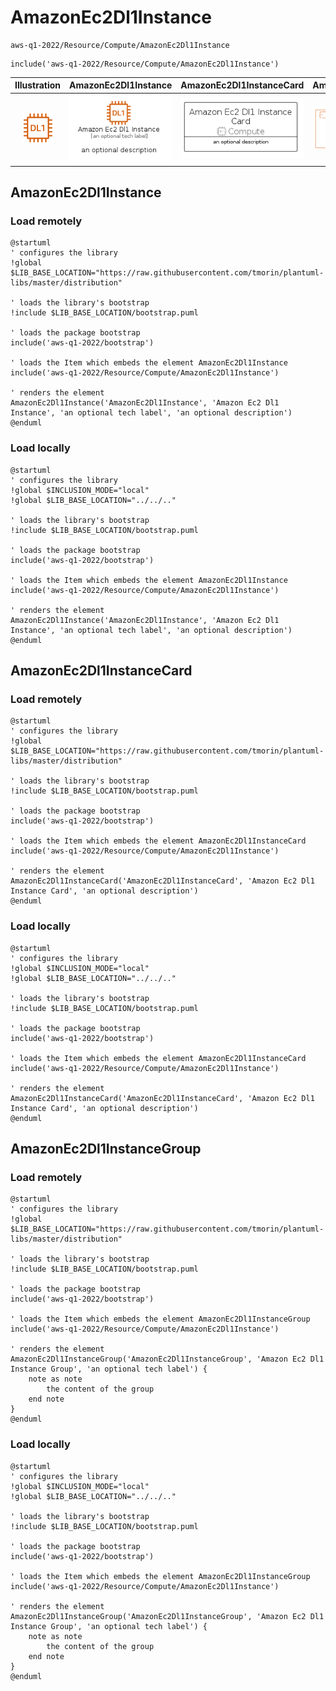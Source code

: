 # AmazonEc2Dl1Instance


```text
aws-q1-2022/Resource/Compute/AmazonEc2Dl1Instance
```

```text
include('aws-q1-2022/Resource/Compute/AmazonEc2Dl1Instance')
```



| Illustration | AmazonEc2Dl1Instance | AmazonEc2Dl1InstanceCard | AmazonEc2Dl1InstanceGroup |
| :---: | :---: | :---: | :---: |
| ![illustration for Illustration](../../../aws-q1-2022/Resource/Compute/AmazonEc2Dl1Instance.png) | ![illustration for AmazonEc2Dl1Instance](../../../aws-q1-2022/Resource/Compute/AmazonEc2Dl1Instance.Local.png) | ![illustration for AmazonEc2Dl1InstanceCard](../../../aws-q1-2022/Resource/Compute/AmazonEc2Dl1InstanceCard.Local.png) | ![illustration for AmazonEc2Dl1InstanceGroup](../../../aws-q1-2022/Resource/Compute/AmazonEc2Dl1InstanceGroup.Local.png) |




## AmazonEc2Dl1Instance

### Load remotely
```plantuml
@startuml
' configures the library
!global $LIB_BASE_LOCATION="https://raw.githubusercontent.com/tmorin/plantuml-libs/master/distribution"

' loads the library's bootstrap
!include $LIB_BASE_LOCATION/bootstrap.puml

' loads the package bootstrap
include('aws-q1-2022/bootstrap')

' loads the Item which embeds the element AmazonEc2Dl1Instance
include('aws-q1-2022/Resource/Compute/AmazonEc2Dl1Instance')

' renders the element
AmazonEc2Dl1Instance('AmazonEc2Dl1Instance', 'Amazon Ec2 Dl1 Instance', 'an optional tech label', 'an optional description')
@enduml
```

### Load locally
```plantuml
@startuml
' configures the library
!global $INCLUSION_MODE="local"
!global $LIB_BASE_LOCATION="../../.."

' loads the library's bootstrap
!include $LIB_BASE_LOCATION/bootstrap.puml

' loads the package bootstrap
include('aws-q1-2022/bootstrap')

' loads the Item which embeds the element AmazonEc2Dl1Instance
include('aws-q1-2022/Resource/Compute/AmazonEc2Dl1Instance')

' renders the element
AmazonEc2Dl1Instance('AmazonEc2Dl1Instance', 'Amazon Ec2 Dl1 Instance', 'an optional tech label', 'an optional description')
@enduml
```

## AmazonEc2Dl1InstanceCard

### Load remotely
```plantuml
@startuml
' configures the library
!global $LIB_BASE_LOCATION="https://raw.githubusercontent.com/tmorin/plantuml-libs/master/distribution"

' loads the library's bootstrap
!include $LIB_BASE_LOCATION/bootstrap.puml

' loads the package bootstrap
include('aws-q1-2022/bootstrap')

' loads the Item which embeds the element AmazonEc2Dl1InstanceCard
include('aws-q1-2022/Resource/Compute/AmazonEc2Dl1Instance')

' renders the element
AmazonEc2Dl1InstanceCard('AmazonEc2Dl1InstanceCard', 'Amazon Ec2 Dl1 Instance Card', 'an optional description')
@enduml
```

### Load locally
```plantuml
@startuml
' configures the library
!global $INCLUSION_MODE="local"
!global $LIB_BASE_LOCATION="../../.."

' loads the library's bootstrap
!include $LIB_BASE_LOCATION/bootstrap.puml

' loads the package bootstrap
include('aws-q1-2022/bootstrap')

' loads the Item which embeds the element AmazonEc2Dl1InstanceCard
include('aws-q1-2022/Resource/Compute/AmazonEc2Dl1Instance')

' renders the element
AmazonEc2Dl1InstanceCard('AmazonEc2Dl1InstanceCard', 'Amazon Ec2 Dl1 Instance Card', 'an optional description')
@enduml
```

## AmazonEc2Dl1InstanceGroup

### Load remotely
```plantuml
@startuml
' configures the library
!global $LIB_BASE_LOCATION="https://raw.githubusercontent.com/tmorin/plantuml-libs/master/distribution"

' loads the library's bootstrap
!include $LIB_BASE_LOCATION/bootstrap.puml

' loads the package bootstrap
include('aws-q1-2022/bootstrap')

' loads the Item which embeds the element AmazonEc2Dl1InstanceGroup
include('aws-q1-2022/Resource/Compute/AmazonEc2Dl1Instance')

' renders the element
AmazonEc2Dl1InstanceGroup('AmazonEc2Dl1InstanceGroup', 'Amazon Ec2 Dl1 Instance Group', 'an optional tech label') {
    note as note
        the content of the group
    end note
}
@enduml
```

### Load locally
```plantuml
@startuml
' configures the library
!global $INCLUSION_MODE="local"
!global $LIB_BASE_LOCATION="../../.."

' loads the library's bootstrap
!include $LIB_BASE_LOCATION/bootstrap.puml

' loads the package bootstrap
include('aws-q1-2022/bootstrap')

' loads the Item which embeds the element AmazonEc2Dl1InstanceGroup
include('aws-q1-2022/Resource/Compute/AmazonEc2Dl1Instance')

' renders the element
AmazonEc2Dl1InstanceGroup('AmazonEc2Dl1InstanceGroup', 'Amazon Ec2 Dl1 Instance Group', 'an optional tech label') {
    note as note
        the content of the group
    end note
}
@enduml
```

